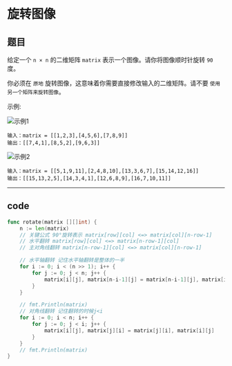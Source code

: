 # 旋转图像

## 题目

给定一个 `n × n` 的二维矩阵 `matrix` 表示一个图像。请你将图像顺时针旋转 `90` 度。

你必须在 `原地` 旋转图像，这意味着你需要直接修改输入的二维矩阵。请不要 `使用另一个矩阵来旋转图像`。

示例:

![示例1](https://pic.imgdb.cn/item/62b69b2a094754312902e1f9.jpg)

```text
输入：matrix = [[1,2,3],[4,5,6],[7,8,9]]
输出：[[7,4,1],[8,5,2],[9,6,3]]
```

![示例2](https://pic.imgdb.cn/item/62b69ace0947543129026c4b.jpg)

```text
输入：matrix = [[5,1,9,11],[2,4,8,10],[13,3,6,7],[15,14,12,16]]
输出：[[15,13,2,5],[14,3,4,1],[12,6,8,9],[16,7,10,11]]
```

---

## code

```go
func rotate(matrix [][]int) {
	n := len(matrix)
	// 关键公式 90°旋转表示 matrix[row][col] <=> matrix[col][n-row-1]
	// 水平翻转 matrix[row][col] <=> matrix[n-row-1][col]
	// 主对角线翻转 matrix[n-row-1][col] <=> matrix[col][n-row-1]

	// 水平轴翻转 记住水平轴翻转是整体的一半
	for i := 0; i < (n >> 1); i++ {
		for j := 0; j < n; j++ {
			matrix[i][j], matrix[n-i-1][j] = matrix[n-i-1][j], matrix[i][j]
		}
	}

	// fmt.Println(matrix)
	// 对角线翻转 记住翻转的时候j<i
	for i := 0; i < n; i++ {
		for j := 0; j < i; j++ {
			matrix[i][j], matrix[j][i] = matrix[j][i], matrix[i][j]
		}
	}
	// fmt.Println(matrix)
}
```
